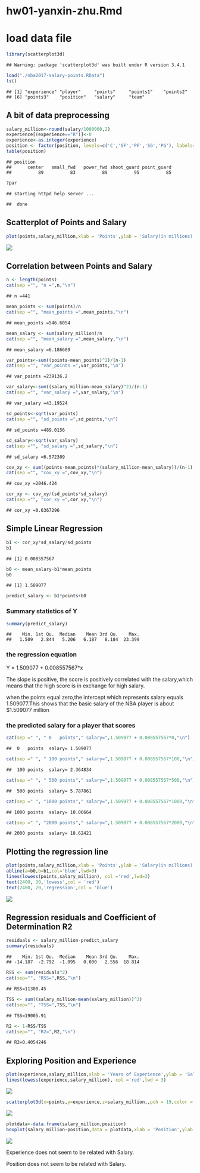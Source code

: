 hw01-yanxin-zhu.Rmd
================

load data file
==============

``` r
library(scatterplot3d)
```

    ## Warning: package 'scatterplot3d' was built under R version 3.4.1

``` r
load("./nba2017-salary-points.RData")
ls()
```

    ## [1] "experience" "player"     "points"     "points1"    "points2"   
    ## [6] "points3"    "position"   "salary"     "team"

A bit of data preprocessing
---------------------------

``` r
salary_million<-round(salary/1000000,2)
experience[(experience=="R")]<-0
experience<-as.integer(experience)
position <- factor(position, levels=c('C','SF','PF','SG','PG'), labels=c( 'center','small_fwd','power_fwd','shoot_guard','point_guard'))
table(position)
```

    ## position
    ##      center   small_fwd   power_fwd shoot_guard point_guard 
    ##          89          83          89          95          85

``` r
?par
```

    ## starting httpd help server ...

    ##  done

Scatterplot of Points and Salary
--------------------------------

``` r
plot(points,salary_million,xlab = 'Points',ylab = 'Salary(in millions)',main = "Scatterplot of Points and Salary",cex = 1,pch = 19,col = 'coral')
```

![](hw01-yanxin-zhu_files/figure-markdown_github-ascii_identifiers/unnamed-chunk-4-1.png)

Correlation between Points and Salary
-------------------------------------

``` r
n <- length(points)
cat(sep ="", "n =",n,"\n")
```

    ## n =441

``` r
mean_points <- sum(points)/n
cat(sep ="", "mean_points =",mean_points,"\n")
```

    ## mean_points =546.6054

``` r
mean_salary <- sum(salary_million)/n
cat(sep ="", "mean_salary =",mean_salary,"\n")
```

    ## mean_salary =6.186689

``` r
var_points<-sum((points-mean_points)^2)/(n-1)
cat(sep ="", "var_points =",var_points,"\n")
```

    ## var_points =239136.2

``` r
var_salary<-sum((salary_million-mean_salary)^2)/(n-1)
cat(sep ="", "var_salary =",var_salary,"\n")
```

    ## var_salary =43.19524

``` r
sd_points<-sqrt(var_points)
cat(sep ="", "sd_points =",sd_points,"\n")
```

    ## sd_points =489.0156

``` r
sd_salary<-sqrt(var_salary)
cat(sep ="", "sd_salary =",sd_salary,"\n")
```

    ## sd_salary =6.572309

``` r
cov_xy <- sum((points-mean_points)*(salary_million-mean_salary))/(n-1)
cat(sep ="", "cov_xy =",cov_xy,"\n")
```

    ## cov_xy =2046.424

``` r
cor_xy <- cov_xy/(sd_points*sd_salary)
cat(sep ="", "cor_xy =",cor_xy,"\n")
```

    ## cor_xy =0.6367296

Simple Linear Regression
------------------------

``` r
b1 <- cor_xy*sd_salary/sd_points
b1
```

    ## [1] 0.008557567

``` r
b0 <- mean_salary-b1*mean_points
b0
```

    ## [1] 1.509077

``` r
predict_salary <- b1*points+b0
```

### Summary statistics of Y

``` r
summary(predict_salary)
```

    ##    Min. 1st Qu.  Median    Mean 3rd Qu.    Max. 
    ##   1.509   2.844   5.206   6.187   8.184  23.399

### the regression equation

Y = 1.509077 + 0.008557567\*x

The slope is positive, the score is positively correlated with the salary,which means that the high score is in exchange for high salary.

when the points equal zero,the intercept which represents salary equals 1.509077.This shows that the basic salary of the NBA player is about $1.509077 million

### the predicted salary for a player that scores

``` r
cat(sep =" ", " 0   points"," salary=",1.509077 + 0.008557567*0,"\n")
```

    ##  0   points  salary= 1.509077

``` r
cat(sep =" ", " 100 points"," salary=",1.509077 + 0.008557567*100,"\n")
```

    ##  100 points  salary= 2.364834

``` r
cat(sep =" ", " 500 points"," salary=",1.509077 + 0.008557567*500,"\n")
```

    ##  500 points  salary= 5.787861

``` r
cat(sep =" ", "1000 points"," salary=",1.509077 + 0.008557567*1000,"\n")
```

    ## 1000 points  salary= 10.06664

``` r
cat(sep =" ", "2000 points"," salary=",1.509077 + 0.008557567*2000,"\n")
```

    ## 2000 points  salary= 18.62421

Plotting the regression line
----------------------------

``` r
plot(points,salary_million,xlab = 'Points',ylab = 'Salary(in millions)',main = "Scatterplot of Points and Salary",cex=1,pch=19)
abline(a=b0,b=b1,col='blue',lwd=3)
lines(lowess(points,salary_million), col ='red',lwd=3)
text(2400, 30,'lowess',col = 'red')
text(2400, 20,'regression',col = 'blue')
```

![](hw01-yanxin-zhu_files/figure-markdown_github-ascii_identifiers/unnamed-chunk-9-1.png)

Regression residuals and Coefficient of Determination R2
--------------------------------------------------------

``` r
residuals <- salary_million-predict_salary
summary(residuals)
```

    ##    Min. 1st Qu.  Median    Mean 3rd Qu.    Max. 
    ## -14.187  -2.792  -1.095   0.000   2.556  18.814

``` r
RSS <- sum(residuals^2)
cat(sep="", "RSS=",RSS,"\n")
```

    ## RSS=11300.45

``` r
TSS <- sum((salary_million-mean(salary_million))^2)
cat(sep="", "TSS=",TSS,"\n")
```

    ## TSS=19005.91

``` r
R2 <- 1-RSS/TSS
cat(sep="", "R2=",R2,"\n")
```

    ## R2=0.4054246

Exploring Position and Experience
---------------------------------

``` r
plot(experience,salary_million,xlab = 'Years of Experience',ylab = 'Salary(in millions)',main = "Scatterplot with lowess smooth",cex = 1,pch = 19)
lines(lowess(experience,salary_million), col ='red',lwd = 3)
```

![](hw01-yanxin-zhu_files/figure-markdown_github-ascii_identifiers/unnamed-chunk-12-1.png)

``` r
scatterplot3d(x=points,y=experience,z=salary_million,,pch = 19,color ='coral',main='3D Scatterplot')
```

![](hw01-yanxin-zhu_files/figure-markdown_github-ascii_identifiers/unnamed-chunk-13-1.png)

``` r
plotdata<-data.frame(salary_million,position)
boxplot(salary_million~position,data = plotdata,xlab = 'Position',ylab ='Salary(in millions)')
```

![](hw01-yanxin-zhu_files/figure-markdown_github-ascii_identifiers/unnamed-chunk-14-1.png)

Experience does not seem to be related with Salary.

Position does not seem to be related with Salary.
